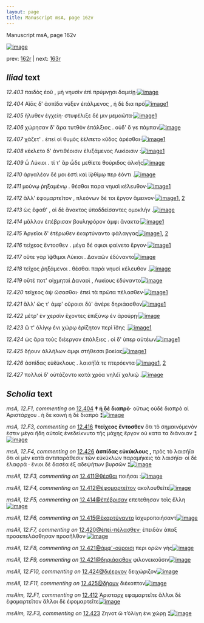 ```yaml
---
layout: page
title: Manuscript msA, page 162v
---
```


Manuscript msA, page 162v

[![image](http://www.homermultitext.org/iipsrv?OBJ=IIP,1.0&FIF=/project/homer/pyramidal/deepzoom/hmt/vaimg/2017a/VA162VN_0664.tif&WID=100&CVT=JPEG)](http://www.homermultitext.org/ict2/?urn=urn:cite2:hmt:vaimg.2017a:VA162VN_0664)

prev:  [162r](../162r/) | next:  [163r](../163r/)

## *Iliad* text

*12.403* <a id="12.403"/> παιδὸς ἑοῦ , μὴ νηυσὶν ἐπὶ πρύμνῃσι δαμείῃ·[![image](http://www.homermultitext.org/iipsrv?OBJ=IIP,1.0&FIF=/project/homer/pyramidal/deepzoom/hmt/vaimg/2017a/VA162VN_0664.tif&RGN=0.4885,0.2171,0.4014,0.024&WID=1000&CVT=JPEG)](http://www.homermultitext.org/ict2/?urn=urn:cite2:hmt:vaimg.2017a:VA162VN_0664@0.4885,0.2171,0.4014,0.024)

*12.404* <a id="12.404"/> Αἴᾱς δ' ἀσπίδα νύξεν ἐπάλμενος , ἡ δὲ δια πρὸ[![image](http://www.homermultitext.org/iipsrv?OBJ=IIP,1.0&FIF=/project/homer/pyramidal/deepzoom/hmt/vaimg/2017a/VA162VN_0664.tif&RGN=0.4865,0.2389,0.4094,0.027&WID=1000&CVT=JPEG)](http://www.homermultitext.org/ict2/?urn=urn:cite2:hmt:vaimg.2017a:VA162VN_0664@0.4865,0.2389,0.4094,0.027)[1](#msA_12.F1)

*12.405* <a id="12.405"/> ἤλυθεν ἐγχείη· στυφέλιξε δέ μιν μεμαῶτα·[![image](http://www.homermultitext.org/iipsrv?OBJ=IIP,1.0&FIF=/project/homer/pyramidal/deepzoom/hmt/vaimg/2017a/VA162VN_0664.tif&RGN=0.4845,0.26,0.4044,0.024&WID=1000&CVT=JPEG)](http://www.homermultitext.org/ict2/?urn=urn:cite2:hmt:vaimg.2017a:VA162VN_0664@0.4845,0.26,0.4044,0.024)[1](#msAil_12.F1)

*12.406* <a id="12.406"/> χώρησαν δ' ἄρα τυτθὸν ἐπάλξιος . οὐδ' ὅ γε πάμπαν[![image](http://www.homermultitext.org/iipsrv?OBJ=IIP,1.0&FIF=/project/homer/pyramidal/deepzoom/hmt/vaimg/2017a/VA162VN_0664.tif&RGN=0.4865,0.2772,0.4294,0.0263&WID=1000&CVT=JPEG)](http://www.homermultitext.org/ict2/?urn=urn:cite2:hmt:vaimg.2017a:VA162VN_0664@0.4865,0.2772,0.4294,0.0263)

*12.407* <a id="12.407"/> χάζετ' . ἐπεί οἱ θυμὸς ἐέλπετο κῦδος ἀρέσθαι·[![image](http://www.homermultitext.org/iipsrv?OBJ=IIP,1.0&FIF=/project/homer/pyramidal/deepzoom/hmt/vaimg/2017a/VA162VN_0664.tif&RGN=0.4825,0.296,0.4294,0.026&WID=1000&CVT=JPEG)](http://www.homermultitext.org/ict2/?urn=urn:cite2:hmt:vaimg.2017a:VA162VN_0664@0.4825,0.296,0.4294,0.026)[1](#msA_12.F2)

*12.408* <a id="12.408"/> κέκλετο δ' ἀντιθέοισιν ἐλιξάμενος Λυκίοισιν :[![image](http://www.homermultitext.org/iipsrv?OBJ=IIP,1.0&FIF=/project/homer/pyramidal/deepzoom/hmt/vaimg/2017a/VA162VN_0664.tif&RGN=0.4795,0.3133,0.4294,0.0233&WID=1000&CVT=JPEG)](http://www.homermultitext.org/ict2/?urn=urn:cite2:hmt:vaimg.2017a:VA162VN_0664@0.4795,0.3133,0.4294,0.0233)[1](#msAil_12.F2)

*12.409* <a id="12.409"/> ὦ Λύκιοι . τί τ' ἂρ ὧδε μεθίετε θούριδος ἀλκῆς[![image](http://www.homermultitext.org/iipsrv?OBJ=IIP,1.0&FIF=/project/homer/pyramidal/deepzoom/hmt/vaimg/2017a/VA162VN_0664.tif&RGN=0.4805,0.3343,0.4294,0.0233&WID=1000&CVT=JPEG)](http://www.homermultitext.org/ict2/?urn=urn:cite2:hmt:vaimg.2017a:VA162VN_0664@0.4805,0.3343,0.4294,0.0233)

*12.410* <a id="12.410"/> ἀργαλέον δέ μοι ἐστὶ καὶ ἰ̈φθίμῳ περ ἐόντι .[![image](http://www.homermultitext.org/iipsrv?OBJ=IIP,1.0&FIF=/project/homer/pyramidal/deepzoom/hmt/vaimg/2017a/VA162VN_0664.tif&RGN=0.4815,0.3554,0.4294,0.0233&WID=1000&CVT=JPEG)](http://www.homermultitext.org/ict2/?urn=urn:cite2:hmt:vaimg.2017a:VA162VN_0664@0.4815,0.3554,0.4294,0.0233)

*12.411* <a id="12.411"/> μούνῳ ῥηξαμένῳ . θέσθαι παρα νηυσὶ κέλευθον·[![image](http://www.homermultitext.org/iipsrv?OBJ=IIP,1.0&FIF=/project/homer/pyramidal/deepzoom/hmt/vaimg/2017a/VA162VN_0664.tif&RGN=0.4875,0.3749,0.4294,0.0233&WID=1000&CVT=JPEG)](http://www.homermultitext.org/ict2/?urn=urn:cite2:hmt:vaimg.2017a:VA162VN_0664@0.4875,0.3749,0.4294,0.0233)[1](#msAil_12.F3)

*12.412* <a id="12.412"/> ἂλλ' ἐφομαρτεῖτον , πλεόνων δέ τοι ἔργον ἄμεινον·[![image](http://www.homermultitext.org/iipsrv?OBJ=IIP,1.0&FIF=/project/homer/pyramidal/deepzoom/hmt/vaimg/2017a/VA162VN_0664.tif&RGN=0.4895,0.3929,0.4294,0.0233&WID=1000&CVT=JPEG)](http://www.homermultitext.org/ict2/?urn=urn:cite2:hmt:vaimg.2017a:VA162VN_0664@0.4895,0.3929,0.4294,0.0233)[1](#msAim_12.F1), [2](#msAil_12.F4)

*12.413* <a id="12.413"/> ὡς ἔφαθ' , οἱ δὲ ἄνακτος ὑποδδείσαντες ομοκλὴν .[![image](http://www.homermultitext.org/iipsrv?OBJ=IIP,1.0&FIF=/project/homer/pyramidal/deepzoom/hmt/vaimg/2017a/VA162VN_0664.tif&RGN=0.4845,0.4132,0.4314,0.0233&WID=1000&CVT=JPEG)](http://www.homermultitext.org/ict2/?urn=urn:cite2:hmt:vaimg.2017a:VA162VN_0664@0.4845,0.4132,0.4314,0.0233)

*12.414* <a id="12.414"/> μᾶλλον ἐπέβρισαν βουληφόρον ἀμφι ἄνακτα·[![image](http://www.homermultitext.org/iipsrv?OBJ=IIP,1.0&FIF=/project/homer/pyramidal/deepzoom/hmt/vaimg/2017a/VA162VN_0664.tif&RGN=0.4885,0.4298,0.4314,0.0233&WID=1000&CVT=JPEG)](http://www.homermultitext.org/ict2/?urn=urn:cite2:hmt:vaimg.2017a:VA162VN_0664@0.4885,0.4298,0.4314,0.0233)[1](#msAil_12.F5)

*12.415* <a id="12.415"/> Ἀργεῖοι δ' ἑτέρωθεν ἐκαρτύναντο φάλαγγας[![image](http://www.homermultitext.org/iipsrv?OBJ=IIP,1.0&FIF=/project/homer/pyramidal/deepzoom/hmt/vaimg/2017a/VA162VN_0664.tif&RGN=0.4785,0.447,0.4314,0.0233&WID=1000&CVT=JPEG)](http://www.homermultitext.org/ict2/?urn=urn:cite2:hmt:vaimg.2017a:VA162VN_0664@0.4785,0.447,0.4314,0.0233)[1](#msAint_13.7), [2](#msAil_12.F6)

*12.416* <a id="12.416"/> τείχεος ἔντοσθεν . μέγα δέ σφισι φαίνετο ἔργον·[![image](http://www.homermultitext.org/iipsrv?OBJ=IIP,1.0&FIF=/project/homer/pyramidal/deepzoom/hmt/vaimg/2017a/VA162VN_0664.tif&RGN=0.4815,0.4666,0.4314,0.0233&WID=1000&CVT=JPEG)](http://www.homermultitext.org/ict2/?urn=urn:cite2:hmt:vaimg.2017a:VA162VN_0664@0.4815,0.4666,0.4314,0.0233)[1](#msA_12.F3)

*12.417* <a id="12.417"/> οὔτε γὰρ ἴ̈φθιμοι Λύκιοι . Δαναῶν ἐδύναντο[![image](http://www.homermultitext.org/iipsrv?OBJ=IIP,1.0&FIF=/project/homer/pyramidal/deepzoom/hmt/vaimg/2017a/VA162VN_0664.tif&RGN=0.4815,0.4853,0.4314,0.0233&WID=1000&CVT=JPEG)](http://www.homermultitext.org/ict2/?urn=urn:cite2:hmt:vaimg.2017a:VA162VN_0664@0.4815,0.4853,0.4314,0.0233)

*12.418* <a id="12.418"/> τεῖχος ῥηξάμενοι . θέσθαι παρὰ νηυσὶ κέλευθον .[![image](http://www.homermultitext.org/iipsrv?OBJ=IIP,1.0&FIF=/project/homer/pyramidal/deepzoom/hmt/vaimg/2017a/VA162VN_0664.tif&RGN=0.4865,0.5049,0.4314,0.0233&WID=1000&CVT=JPEG)](http://www.homermultitext.org/ict2/?urn=urn:cite2:hmt:vaimg.2017a:VA162VN_0664@0.4865,0.5049,0.4314,0.0233)

*12.419* <a id="12.419"/> οὔτέ ποτ' αἰχμηταὶ Δαναοὶ , Λυκίους ἐδύναντο[![image](http://www.homermultitext.org/iipsrv?OBJ=IIP,1.0&FIF=/project/homer/pyramidal/deepzoom/hmt/vaimg/2017a/VA162VN_0664.tif&RGN=0.4845,0.5244,0.4314,0.0233&WID=1000&CVT=JPEG)](http://www.homermultitext.org/ict2/?urn=urn:cite2:hmt:vaimg.2017a:VA162VN_0664@0.4845,0.5244,0.4314,0.0233)

*12.420* <a id="12.420"/> τείχεος ὰψ ὤσασθαι· ἐπεὶ τὰ πρῶτα πέλασθεν·[![image](http://www.homermultitext.org/iipsrv?OBJ=IIP,1.0&FIF=/project/homer/pyramidal/deepzoom/hmt/vaimg/2017a/VA162VN_0664.tif&RGN=0.4835,0.5432,0.4324,0.0233&WID=1000&CVT=JPEG)](http://www.homermultitext.org/ict2/?urn=urn:cite2:hmt:vaimg.2017a:VA162VN_0664@0.4835,0.5432,0.4324,0.0233)[1](#msAim_12.F2)

*12.421* <a id="12.421"/> ἂλλ' ὥς τ' ἀμφ' οῦροισι δύ' ἀνέρε δηριάασθον[![image](http://www.homermultitext.org/iipsrv?OBJ=IIP,1.0&FIF=/project/homer/pyramidal/deepzoom/hmt/vaimg/2017a/VA162VN_0664.tif&RGN=0.4765,0.5597,0.4324,0.0233&WID=1000&CVT=JPEG)](http://www.homermultitext.org/ict2/?urn=urn:cite2:hmt:vaimg.2017a:VA162VN_0664@0.4765,0.5597,0.4324,0.0233)[1](#msAil_12.F9)

*12.422* <a id="12.422"/> μέτρ' ἐν χερσὶν ἔχοντες ἐπιξύνῳ ἐν ἀρούρῃ·[![image](http://www.homermultitext.org/iipsrv?OBJ=IIP,1.0&FIF=/project/homer/pyramidal/deepzoom/hmt/vaimg/2017a/VA162VN_0664.tif&RGN=0.4695,0.5793,0.4324,0.0233&WID=1000&CVT=JPEG)](http://www.homermultitext.org/ict2/?urn=urn:cite2:hmt:vaimg.2017a:VA162VN_0664@0.4695,0.5793,0.4324,0.0233)

*12.423* <a id="12.423"/> ὥ τ' ὀλίγῳ ἐνι χώρῳ ἐρίζητον περὶ ἴ̈σης .[![image](http://www.homermultitext.org/iipsrv?OBJ=IIP,1.0&FIF=/project/homer/pyramidal/deepzoom/hmt/vaimg/2017a/VA162VN_0664.tif&RGN=0.4745,0.5995,0.4324,0.0233&WID=1000&CVT=JPEG)](http://www.homermultitext.org/ict2/?urn=urn:cite2:hmt:vaimg.2017a:VA162VN_0664@0.4745,0.5995,0.4324,0.0233)[1](#msAim_12.F3)

*12.424* <a id="12.424"/> ὡς ἄρα τοὺς διέεργον ἐπάλξιες . οἱ δ' ὑπερ αὐτέων[![image](http://www.homermultitext.org/iipsrv?OBJ=IIP,1.0&FIF=/project/homer/pyramidal/deepzoom/hmt/vaimg/2017a/VA162VN_0664.tif&RGN=0.4885,0.6168,0.4444,0.0233&WID=1000&CVT=JPEG)](http://www.homermultitext.org/ict2/?urn=urn:cite2:hmt:vaimg.2017a:VA162VN_0664@0.4885,0.6168,0.4444,0.0233)[1](#msAil_12.F10)

*12.425* <a id="12.425"/> δῄουν ἀλλήλων ἀμφι στήθεσσι βοείας[![image](http://www.homermultitext.org/iipsrv?OBJ=IIP,1.0&FIF=/project/homer/pyramidal/deepzoom/hmt/vaimg/2017a/VA162VN_0664.tif&RGN=0.4725,0.6349,0.4314,0.0233&WID=1000&CVT=JPEG)](http://www.homermultitext.org/ict2/?urn=urn:cite2:hmt:vaimg.2017a:VA162VN_0664@0.4725,0.6349,0.4314,0.0233)[1](#msAil_12.F11)

*12.426* <a id="12.426"/> ἀσπίδας εὐ̈κύκλους . λαισήϊά τε πτερόεντα·[![image](http://www.homermultitext.org/iipsrv?OBJ=IIP,1.0&FIF=/project/homer/pyramidal/deepzoom/hmt/vaimg/2017a/VA162VN_0664.tif&RGN=0.4795,0.6544,0.4334,0.0233&WID=1000&CVT=JPEG)](http://www.homermultitext.org/ict2/?urn=urn:cite2:hmt:vaimg.2017a:VA162VN_0664@0.4795,0.6544,0.4334,0.0233)[1](#msA_12.F4), [2](#msAil_12.F12)

*12.427* <a id="12.427"/> πολλοὶ δ' οὐτάζοντο κατὰ χρόα νηλέϊ χαλκῷ .[![image](http://www.homermultitext.org/iipsrv?OBJ=IIP,1.0&FIF=/project/homer/pyramidal/deepzoom/hmt/vaimg/2017a/VA162VN_0664.tif&RGN=0.4865,0.6732,0.4334,0.0233&WID=1000&CVT=JPEG)](http://www.homermultitext.org/ict2/?urn=urn:cite2:hmt:vaimg.2017a:VA162VN_0664@0.4865,0.6732,0.4334,0.0233)

## *Scholia* text

*msA, 12.F1, commenting on* [12.404](#12.404)  <a id="msA_12.F1"/> **‡ ἡ δὲ διαπρὸ·** οὕτως οὐδὲ διαπρὸ αἱ Ἀριστάρχου . ἡ δε κοινὴ ἠ δὲ διαπρό ⁑[![image](http://www.homermultitext.org/iipsrv?OBJ=IIP,1.0&FIF=/project/homer/pyramidal/deepzoom/hmt/vaimg/2017a/VA162VN_0664.tif&RGN=0.23,0.2277,0.2014,0.0335&WID=1000&CVT=JPEG)](http://www.homermultitext.org/ict2/?urn=urn:cite2:hmt:vaimg.2017a:VA162VN_0664@0.23,0.2277,0.2014,0.0335)

*msA, 12.F3, commenting on* [12.416](#12.416)  <a id="msA_12.F3"/> **‡τείχεος ἔντοσθεν** ὅτι τὸ σημαινόμενόν ἐστιν μέγα ἤδη αὐτοῖς ἐνεδείκνυτο τῆς μάχης ἔργον οὐ κατα τα διάνοιαν ⁑[![image](http://www.homermultitext.org/iipsrv?OBJ=IIP,1.0&FIF=/project/homer/pyramidal/deepzoom/hmt/vaimg/2017a/VA162VN_0664.tif&RGN=0.2273,0.4633,0.2093,0.0406&WID=1000&CVT=JPEG)](http://www.homermultitext.org/ict2/?urn=urn:cite2:hmt:vaimg.2017a:VA162VN_0664@0.2273,0.4633,0.2093,0.0406)

*msA, 12.F4, commenting on* [12.426](#12.426)  <a id="msA_12.F4"/> **ἀσπίδας εὐκύκλους ,** πρὸς τὸ λαισήϊα ὅτι οἱ μὲν κατὰ ἀντιπαράθεσιν τῶν εὐκύκλων παραμήκεις τὰ λαισήϊα· οἱ δὲ ἐλαφρά · ἔνιοι δὲ δασέα ἐξ αδεψήτων βυρσῶν ⁑[![image](http://www.homermultitext.org/iipsrv?OBJ=IIP,1.0&FIF=/project/homer/pyramidal/deepzoom/hmt/vaimg/2017a/VA162VN_0664.tif&RGN=0.2271,0.6247,0.1982,0.068&WID=1000&CVT=JPEG)](http://www.homermultitext.org/ict2/?urn=urn:cite2:hmt:vaimg.2017a:VA162VN_0664@0.2271,0.6247,0.1982,0.068)

*msAil, 12.F3, commenting on* [12.411@θέσθαι](#12.411@θέσθαι)  <a id="msAil_12.F3"/> ποιῆσαι :[![image](http://www.homermultitext.org/iipsrv?OBJ=IIP,1.0&FIF=/project/homer/pyramidal/deepzoom/hmt/vaimg/2017a/VA162VN_0664.tif&RGN=0.7121,0.3754,0.0303,0.0072&WID=1000&CVT=JPEG)](http://www.homermultitext.org/ict2/?urn=urn:cite2:hmt:vaimg.2017a:VA162VN_0664@0.7121,0.3754,0.0303,0.0072)

*msAil, 12.F4, commenting on* [12.412@ἐφομαρτεῖτον](#12.412@ἐφομαρτεῖτον)  <a id="msAil_12.F4"/> ακολουθεῖτε[![image](http://www.homermultitext.org/iipsrv?OBJ=IIP,1.0&FIF=/project/homer/pyramidal/deepzoom/hmt/vaimg/2017a/VA162VN_0664.tif&RGN=0.5736,0.3914,0.0591,0.0135&WID=1000&CVT=JPEG)](http://www.homermultitext.org/ict2/?urn=urn:cite2:hmt:vaimg.2017a:VA162VN_0664@0.5736,0.3914,0.0591,0.0135)

*msAil, 12.F5, commenting on* [12.414@ἐπέβρισαν](#12.414@ἐπέβρισαν)  <a id="msAil_12.F5"/> επετεθησαν τοῖς ἔλλη[![image](http://www.homermultitext.org/iipsrv?OBJ=IIP,1.0&FIF=/project/homer/pyramidal/deepzoom/hmt/vaimg/2017a/VA162VN_0664.tif&RGN=0.6016,0.4282,0.0841,0.0113&WID=1000&CVT=JPEG)](http://www.homermultitext.org/ict2/?urn=urn:cite2:hmt:vaimg.2017a:VA162VN_0664@0.6016,0.4282,0.0841,0.0113)

*msAil, 12.F6, commenting on* [12.415@ἐκαρτύναντο](#12.415@ἐκαρτύναντο)  <a id="msAil_12.F6"/> ϊσχυροποιήσαντ[![image](http://www.homermultitext.org/iipsrv?OBJ=IIP,1.0&FIF=/project/homer/pyramidal/deepzoom/hmt/vaimg/2017a/VA162VN_0664.tif&RGN=0.7197,0.444,0.0671,0.0135&WID=1000&CVT=JPEG)](http://www.homermultitext.org/ict2/?urn=urn:cite2:hmt:vaimg.2017a:VA162VN_0664@0.7197,0.444,0.0671,0.0135)

*msAil, 12.F7, commenting on* [12.420@ἐπεὶ-πέλασθεν·](#12.420@ἐπεὶ-πέλασθεν·)  <a id="msAil_12.F7"/> ἐπειδὰν άπαξ προσεπελάσθησαν προσῆλθον·[![image](http://www.homermultitext.org/iipsrv?OBJ=IIP,1.0&FIF=/project/homer/pyramidal/deepzoom/hmt/vaimg/2017a/VA162VN_0664.tif&RGN=0.7147,0.5364,0.1822,0.015&WID=1000&CVT=JPEG)](http://www.homermultitext.org/ict2/?urn=urn:cite2:hmt:vaimg.2017a:VA162VN_0664@0.7147,0.5364,0.1822,0.015)

*msAil, 12.F8, commenting on* [12.421@ἀμφ'-ούροισι](#12.421@ἀμφ'-ούροισι)  <a id="msAil_12.F8"/> περι ορῶν γὴς[![image](http://www.homermultitext.org/iipsrv?OBJ=IIP,1.0&FIF=/project/homer/pyramidal/deepzoom/hmt/vaimg/2017a/VA162VN_0664.tif&RGN=0.5986,0.5575,0.0571,0.0113&WID=1000&CVT=JPEG)](http://www.homermultitext.org/ict2/?urn=urn:cite2:hmt:vaimg.2017a:VA162VN_0664@0.5986,0.5575,0.0571,0.0113)

*msAil, 12.F9, commenting on* [12.421@δηριάασθον](#12.421@δηριάασθον)  <a id="msAil_12.F9"/> φιλονεικοῦσιν[![image](http://www.homermultitext.org/iipsrv?OBJ=IIP,1.0&FIF=/project/homer/pyramidal/deepzoom/hmt/vaimg/2017a/VA162VN_0664.tif&RGN=0.7978,0.5567,0.0611,0.0113&WID=1000&CVT=JPEG)](http://www.homermultitext.org/ict2/?urn=urn:cite2:hmt:vaimg.2017a:VA162VN_0664@0.7978,0.5567,0.0611,0.0113)

*msAil, 12.F10, commenting on* [12.424@διέεργον](#12.424@διέεργον)  <a id="msAil_12.F10"/> δειχώριζον[![image](http://www.homermultitext.org/iipsrv?OBJ=IIP,1.0&FIF=/project/homer/pyramidal/deepzoom/hmt/vaimg/2017a/VA162VN_0664.tif&RGN=0.6627,0.6138,0.045,0.012&WID=1000&CVT=JPEG)](http://www.homermultitext.org/ict2/?urn=urn:cite2:hmt:vaimg.2017a:VA162VN_0664@0.6627,0.6138,0.045,0.012)

*msAil, 12.F11, commenting on* [12.425@δῄουν](#12.425@δῄουν)  <a id="msAil_12.F11"/> διέκοπτον[![image](http://www.homermultitext.org/iipsrv?OBJ=IIP,1.0&FIF=/project/homer/pyramidal/deepzoom/hmt/vaimg/2017a/VA162VN_0664.tif&RGN=0.5285,0.6341,0.043,0.012&WID=1000&CVT=JPEG)](http://www.homermultitext.org/ict2/?urn=urn:cite2:hmt:vaimg.2017a:VA162VN_0664@0.5285,0.6341,0.043,0.012)

*msAim, 12.F1, commenting on* [12.412](#12.412)  <a id="msAim_12.F1"/> Ἀρισταρχ εφαμαρτεῖτε ἄλλοι δὲ ἐφομαρτεῖτον ἄλλοι δὲ ἐφομαρτεῖτε[![image](http://www.homermultitext.org/iipsrv?OBJ=IIP,1.0&FIF=/project/homer/pyramidal/deepzoom/hmt/vaimg/2017a/VA162VN_0664.tif&RGN=0.3515,0.3904,0.1136,0.0402&WID=1000&CVT=JPEG)](http://www.homermultitext.org/ict2/?urn=urn:cite2:hmt:vaimg.2017a:VA162VN_0664@0.3515,0.3904,0.1136,0.0402)

*msAim, 12.F3, commenting on* [12.423](#12.423)  <a id="msAim_12.F3"/> Ζηνοτ ὥ τ’ὀλίγη ἐνι χώρῃ ⁑[![image](http://www.homermultitext.org/iipsrv?OBJ=IIP,1.0&FIF=/project/homer/pyramidal/deepzoom/hmt/vaimg/2017a/VA162VN_0664.tif&RGN=0.4004,0.6003,0.0891,0.0278&WID=1000&CVT=JPEG)](http://www.homermultitext.org/ict2/?urn=urn:cite2:hmt:vaimg.2017a:VA162VN_0664@0.4004,0.6003,0.0891,0.0278)